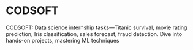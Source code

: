 # CODSOFT
 CODSOFT: Data science internship tasks—Titanic survival, movie rating prediction, Iris classification, sales forecast, fraud detection. Dive into hands-on projects, mastering ML techniques
